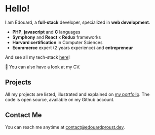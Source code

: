 # Hello!
I am Edouard, a **full-stack** developer, specialized in **web development**.
- **PHP**, **javascript** and **C** languages
- **Symphony** and **React** x **Redux** frameworks
- **Harvard certification** in Computer Sciences
- **Ecommerce** expert (2 years experience) and **entrepreneur**

And see all my tech-stack [here](https://edouardproust.dev/about)!

📃 You can also have a look at my [CV](https://github.com/edouardproust/edouardproust/blob/main/CV_web-developer_2022-05-29-min.pdf).

## Projects
All my projects are listed, illustrated and explained on [my portfolio](https://edouardproust.dev/portfolio). The code is open source, available on my Github account.

## Contact Me
You can reach me anytime at contact@edouardproust.dev.

